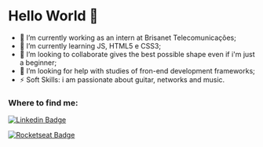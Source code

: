 # Hello World 👋

- 🔭 I’m currently working as an intern at Brisanet Telecomunicações;
- 🌱 I’m currently learning JS, HTML5 e CSS3;
- 👯 I’m looking to collaborate gives the best possible shape even if i'm just a beginner;
- 🤔 I’m looking for help with studies of fron-end development frameworks;
- ⚡ Soft Skills: i am passionate about guitar, networks and music.

### Where to find me:

[![Linkedin Badge](https://img.shields.io/badge/-LinkedIn-blue?style=flat-square&logo=Linkedin&logoColor=white&link=https://www.linkedin.com/in/kennedy-000/)](https://www.linkedin.com/in/kennedy-000/)

[![Rocketseat Badge](https://img.shields.io/badge/-Rocketseat-purple?style=flat-square&logo=rocketseatd&logoColor=white&link=https://app.rocketseat.com.br/me/)](https://app.rocketseat.com.br/me/)



